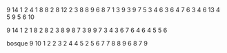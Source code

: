 9 14
1 2 4
1 8 8 
2 8 12
2 3 8
8 9 6
8 7 1
3 9 3
9 7 5 
3 4 6
3 6 4
7 6 3
4 6 13
4 5 9
5 6 10



9 14
1 2
1 8 
2 8
2 3
8 9
8 7
3 9
9 7 
3 4
3 6
7 6
4 6
4 5
5 6

bosque
9 10
1 2
2 3
2 4
4 5
2 5
6 7
7 8
8 9
6 8
7 9